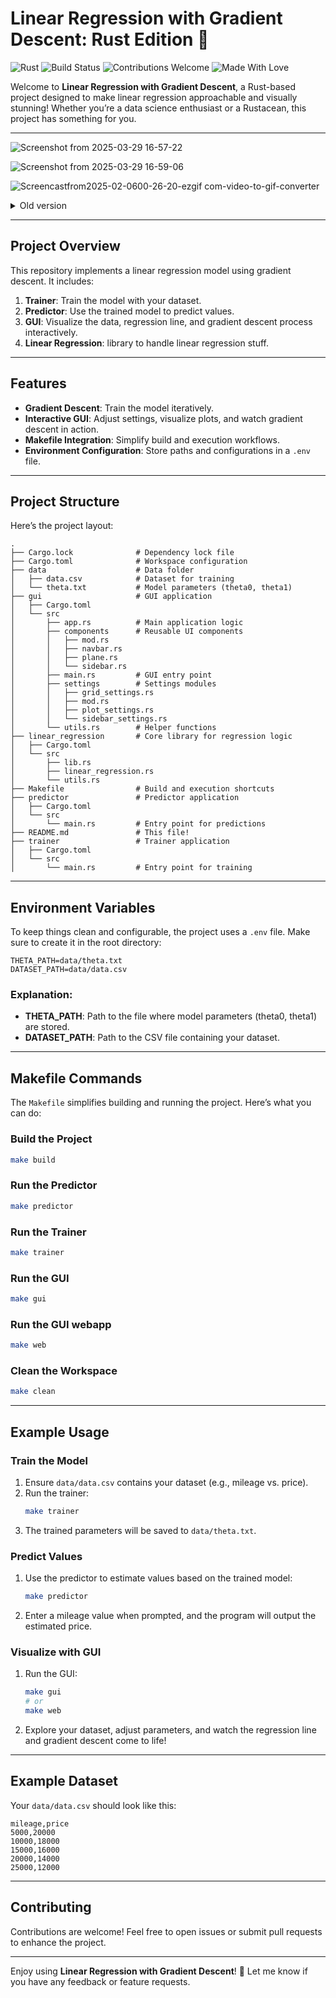 # Linear Regression with Gradient Descent: Rust Edition 🚀

![Rust](https://img.shields.io/badge/language-Rust-orange.svg)
![Build Status](https://img.shields.io/badge/build-passing-brightgreen.svg)
![Contributions Welcome](https://img.shields.io/badge/contributions-welcome-brightgreen.svg)
![Made With Love](https://img.shields.io/badge/made%20with-%E2%9D%A4-red.svg)

Welcome to **Linear Regression with Gradient Descent**, a Rust-based project designed to make linear regression approachable and visually stunning! Whether you’re a data science enthusiast or a Rustacean, this project has something for you.

***

![Screenshot from 2025-03-29 16-57-22](https://github.com/user-attachments/assets/b7a1fab6-a2e2-40bb-8d58-f0dd661d8bab)

![Screenshot from 2025-03-29 16-59-06](https://github.com/user-attachments/assets/97bb868d-70e5-4c5e-98ee-f59fdad4479b)

![Screencastfrom2025-02-0600-26-20-ezgif com-video-to-gif-converter](https://github.com/user-attachments/assets/84a2bd0e-9970-42ae-8b20-461139e0906f)


<details>
   <summary>Old version</summary>
![ScreencastFrom2024-12-3120-06-25-ezgif com-video-to-gif-converter](https://github.com/user-attachments/assets/3f521a91-2c56-40a4-a386-1f3a1815e65a)
</details>

---

## Project Overview

This repository implements a linear regression model using gradient descent. It includes:

1. **Trainer**: Train the model with your dataset.
2. **Predictor**: Use the trained model to predict values.
3. **GUI**: Visualize the data, regression line, and gradient descent process interactively.
4. **Linear Regression**: library to handle linear regression stuff.
---

## Features

- **Gradient Descent**: Train the model iteratively.
- **Interactive GUI**: Adjust settings, visualize plots, and watch gradient descent in action.
- **Makefile Integration**: Simplify build and execution workflows.
- **Environment Configuration**: Store paths and configurations in a `.env` file.

---

## Project Structure

Here’s the project layout:

```plaintext
.
├── Cargo.lock              # Dependency lock file
├── Cargo.toml              # Workspace configuration
├── data                    # Data folder
│   ├── data.csv            # Dataset for training
│   └── theta.txt           # Model parameters (theta0, theta1)
├── gui                     # GUI application
│   ├── Cargo.toml
│   └── src
│       ├── app.rs          # Main application logic
│       ├── components      # Reusable UI components
│       │   ├── mod.rs
│       │   ├── navbar.rs
│       │   ├── plane.rs
│       │   └── sidebar.rs
│       ├── main.rs         # GUI entry point
│       ├── settings        # Settings modules
│       │   ├── grid_settings.rs
│       │   ├── mod.rs
│       │   ├── plot_settings.rs
│       │   └── sidebar_settings.rs
│       └── utils.rs        # Helper functions
├── linear_regression       # Core library for regression logic
│   ├── Cargo.toml
│   └── src
│       ├── lib.rs
│       ├── linear_regression.rs
│       └── utils.rs
├── Makefile                # Build and execution shortcuts
├── predictor               # Predictor application
│   ├── Cargo.toml
│   └── src
│       └── main.rs         # Entry point for predictions
├── README.md               # This file!
├── trainer                 # Trainer application
│   ├── Cargo.toml
│   └── src
│       └── main.rs         # Entry point for training
```

---

## Environment Variables

To keep things clean and configurable, the project uses a `.env` file. Make sure to create it in the root directory:

```
THETA_PATH=data/theta.txt
DATASET_PATH=data/data.csv
```

### Explanation:
- **THETA_PATH**: Path to the file where model parameters (theta0, theta1) are stored.
- **DATASET_PATH**: Path to the CSV file containing your dataset.

---

## Makefile Commands

The `Makefile` simplifies building and running the project. Here’s what you can do:

### Build the Project
```bash
make build
```

### Run the Predictor
```bash
make predictor
```

### Run the Trainer
```bash
make trainer
```

### Run the GUI
```bash
make gui
```

### Run the GUI webapp
```bash
make web
```

### Clean the Workspace
```bash
make clean
```

---

## Example Usage

### Train the Model
1. Ensure `data/data.csv` contains your dataset (e.g., mileage vs. price).
2. Run the trainer:
   ```bash
   make trainer
   ```
3. The trained parameters will be saved to `data/theta.txt`.

### Predict Values
1. Use the predictor to estimate values based on the trained model:
   ```bash
   make predictor
   ```
2. Enter a mileage value when prompted, and the program will output the estimated price.

### Visualize with GUI
1. Run the GUI:
   ```bash
   make gui
   # or
   make web
   ```
2. Explore your dataset, adjust parameters, and watch the regression line and gradient descent come to life!

---

## Example Dataset

Your `data/data.csv` should look like this:
```csv
mileage,price
5000,20000
10000,18000
15000,16000
20000,14000
25000,12000
```

---

## Contributing

Contributions are welcome! Feel free to open issues or submit pull requests to enhance the project.

---

Enjoy using **Linear Regression with Gradient Descent**! 🚀 Let me know if you have any feedback or feature requests.

